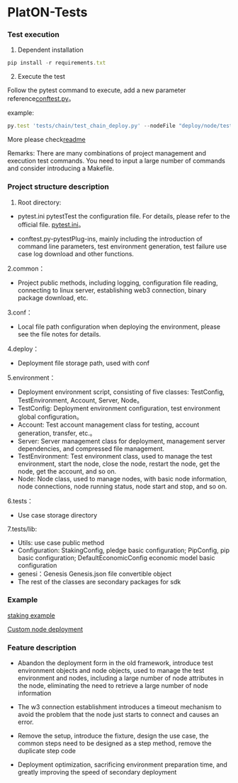# PlatON-Tests

### Test execution

1. Dependent installation 

```js
pip install -r requirements.txt
```

2. Execute the test

Follow the pytest command to execute, add a new parameter reference[conftest.py](../conftest.py)。

example: 

```js
py.test 'tests/chain/test_chain_deploy.py' --nodeFile "deploy/node/test_chaininfo.yml" --accountFile "deploy/accounts.uat.yml"
```

More please check[readme](../README.md)

Remarks:
There are many combinations of project management and execution test commands. 
You need to input a large number of commands and consider introducing a Makefile.

### Project structure description

1. Root directory:

+ pytest.ini pytestTest the configuration file. For details, please refer to the official file.
[pytest.ini](https://docs.pytest.org/en/latest/reference.html#configuration-options)。

+ conftest.py-pytestPlug-ins, mainly including the introduction of command line parameters, 
test environment generation, test failure use case log download and other functions.

2.common：

+ Project public methods, including logging, configuration file reading, connecting to linux server, 
establishing web3 connection, binary package download, etc.

3.conf：

+ Local file path configuration when deploying the environment, please see the file notes for details.

4.deploy：

+ Deployment file storage path, used with conf

5.environment：

+ Deployment environment script, consisting of five classes: TestConfig, TestEnvironment, Account, Server, Node。
+ TestConfig: Deployment environment configuration, test environment global configuration。
+ Account: Test account management class for testing, account generation, transfer, etc.。
+ Server: Server management class for deployment, management server dependencies, and compressed file management.
+ TestEnvironment: Test environment class, used to manage the test environment, start the node, close the node, restart the node, get the node, get the account, and so on.
+ Node: Node class, used to manage nodes, with basic node information, node connections, node running status, node start and stop, and so on.

6.tests：

+ Use case storage directory

7.tests/lib:

+ Utils: use case public method
+ Configuration: StakingConfig, pledge basic configuration; PipConfig, pip basic configuration; DefaultEconomicConfig economic model basic configuration
+ genesi：Genesis Genesis.json file convertible object
+ The rest of the classes are secondary packages for sdk


### Example

[staking example](../tests/example/test_staking.py)

[Custom node deployment](../tests/example/test_customize_deploy.py)

### Feature description

+ Abandon the deployment form in the old framework, introduce test environment objects and node objects, used to manage the test environment and nodes, including a large number of node attributes in the node, eliminating the need to retrieve a large number of node information

+ The w3 connection establishment introduces a timeout mechanism to avoid the problem that the node just starts to connect and causes an error.

+ Remove the setup, introduce the fixture, design the use case, the common steps need to be designed as a step method, remove the duplicate step code

+ Deployment optimization, sacrificing environment preparation time, and greatly improving the speed of secondary deployment